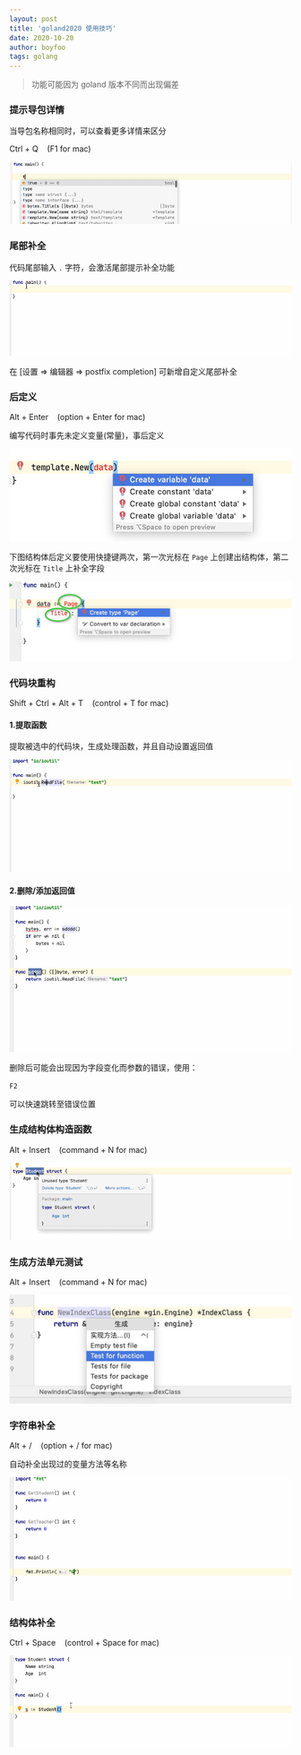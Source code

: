 ```yaml
---
layout: post
title: 'goland2020 使用技巧'
date: 2020-10-20
author: boyfoo
tags: golang
---
```


> 功能可能因为 goland 版本不同而出现偏差


### 提示导包详情

当导包名称相同时，可以查看更多详情来区分

Ctrl + Q &nbsp;&nbsp; (F1 for mac)

<img src="/assets/img/post/goland2019/001.gif">

### 尾部补全

代码尾部输入 `.` 字符，会激活尾部提示补全功能

<img src="/assets/img/post/goland2019/002.gif">

在 [设置 => 编辑器 => postfix completion] 可新增自定义尾部补全

### 后定义

Alt + Enter &nbsp;&nbsp; (option + Enter for mac)

编写代码时事先未定义变量(常量)，事后定义

<img src="/assets/img/post/goland2019/003.jpg">

下图结构体后定义要使用快捷键两次，第一次光标在 `Page` 上创建出结构体，第二次光标在 `Title` 上补全字段

<img src="/assets/img/post/goland2019/004.jpg">

### 代码块重构

Shift + Ctrl + Alt + T &nbsp;&nbsp; (control + T for mac)

#### 1.提取函数 

提取被选中的代码块，生成处理函数，并且自动设置返回值

<img src="/assets/img/post/goland2019/005.gif">

#### 2.删除/添加返回值

<img src="/assets/img/post/goland2019/006.gif">

删除后可能会出现因为字段变化而参数的错误，使用：

`F2` 

可以快速跳转至错误位置

### 生成结构体构造函数

Alt + Insert &nbsp;&nbsp; (command + N for mac)

<img src="/assets/img/post/goland2019/008.gif">

### 生成方法单元测试

Alt + Insert &nbsp;&nbsp; (command + N for mac)

<img src="/assets/img/post/goland2019/009.jpg">

### 字符串补全

Alt + / &nbsp;&nbsp; (option + / for mac)

自动补全出现过的变量方法等名称

<img src="/assets/img/post/goland2019/010.gif">

### 结构体补全

Ctrl + Space &nbsp;&nbsp; (control + Space for mac)

<img src="/assets/img/post/goland2019/011.gif">